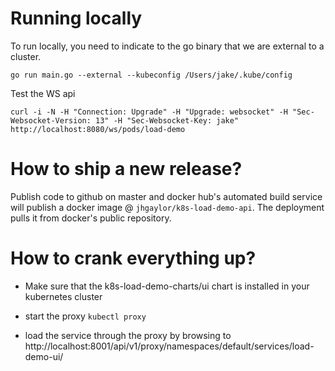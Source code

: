 # Running locally

To run locally, you need to indicate to the go binary that we are external to a cluster.

`go run main.go --external --kubeconfig /Users/jake/.kube/config`

Test the WS api

`curl -i -N -H "Connection: Upgrade" -H "Upgrade: websocket" -H "Sec-Websocket-Version: 13" -H "Sec-Websocket-Key: jake" http://localhost:8080/ws/pods/load-demo`


# How to ship a new release?

Publish code to github on master and docker hub's automated build service will publish a docker image @ `jhgaylor/k8s-load-demo-api`. The deployment pulls it from docker's public repository.

# How to crank everything up?

* Make sure that the k8s-load-demo-charts/ui chart is installed in your kubernetes cluster

* start the proxy `kubectl proxy`

* load the service through the proxy by browsing to http://localhost:8001/api/v1/proxy/namespaces/default/services/load-demo-ui/

